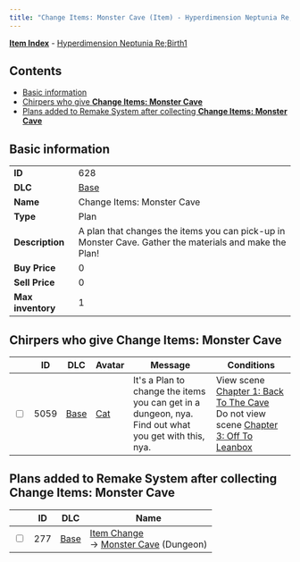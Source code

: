 ```yaml
---
title: "Change Items: Monster Cave (Item) - Hyperdimension Neptunia Re;Birth1"
---
```


[**Item Index**](/neptunia/rb1/item/index.html) - [Hyperdimension Neptunia Re;Birth1](/neptunia/rb1)

## Contents

- [Basic information](#basic-information)
- [Chirpers who give **Change Items: Monster Cave**](#chirpers-who-give-change-items-monster-cave)
- [Plans added to Remake System after collecting **Change Items: Monster Cave**](#plans-added-to-remake-system-after-collecting-change-items-monster-cave)

## Basic information

|   |   |
| -- | -- |
| **ID** | 628 |
| **DLC** | [Base](/neptunia/rb1/dlc/1-base.html) |
| **Name** | Change Items: Monster Cave |
| **Type** | Plan |
| **Description** | A plan that changes the items you can pick-up in Monster Cave. Gather the materials and make the Plan! |
| **Buy Price** | 0 |
| **Sell Price** | 0 |
| **Max inventory** | 1 |

## Chirpers who give **Change Items: Monster Cave**

|    | ID | DLC | Avatar | Message | Conditions |
| -- | -- | --- | ------ | ------- | ---------- |
| <input type="checkbox" id="rb1-chirper-event-1-5059" class="trackbox" /> | 5059 | [Base](/neptunia/rb1/dlc/1-base.html) | [Cat](/neptunia/rb1/avatar/1-226-cat.html) | It's a Plan to change the items you can get in a dungeon, nya.<br />Find out what you get with this, nya. | View scene [Chapter 1: Back To The Cave](/neptunia/rb1/scene/1-110-chapter-1-back-to-the-cave.html)<br />Do not view scene [Chapter 3: Off To Leanbox](/neptunia/rb1/scene/1-301-chapter-3-off-to-leanbox.html) |

## Plans added to Remake System after collecting **Change Items: Monster Cave**

|    | ID | DLC | Name |
| -- | -- | --- | ---- |
| <input type="checkbox" id="rb1-remake-1-277" class="trackbox" /> | 277 | [Base](/neptunia/rb1/dlc/1-base.html) | [Item Change](/neptunia/rb1/remake/1-277-item-change.html)<br />→ [Monster Cave](/neptunia/rb1/dungeon/1-2-monster-cave.html) (Dungeon) |
